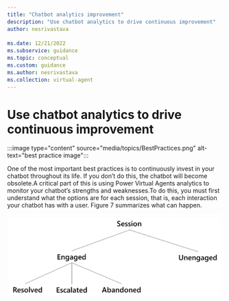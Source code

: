 ```yaml
---
title: "Chatbot analytics improvement"
description: "Use chatbot analytics to drive continuous improvement"
author: nesrivastava

ms.date: 12/21/2022
ms.subservice: guidance
ms.topic: conceptual
ms.custom: guidance
ms.author: nesrivastava
ms.collection: virtual-agent
---
```


# Use chatbot analytics to drive continuous improvement

:::image type="content" source="media/topics/BestPractices.png" alt-text="best practice image":::

One of the most important best practices is to continuously invest in your chatbot throughout its life. If you don’t do this, the chatbot will become obsolete.A critical part of this is using Power Virtual Agents analytics to monitor your chatbot’s strengths and weaknesses.To do this, you must first understand what the options are for each session, that is, each interaction your chatbot has with a user. Figure 7 summarizes what can happen. 

![A screenshot of the steps to view the Power Automate analytics.](media/topics/BestPracticsessummarizes.png)